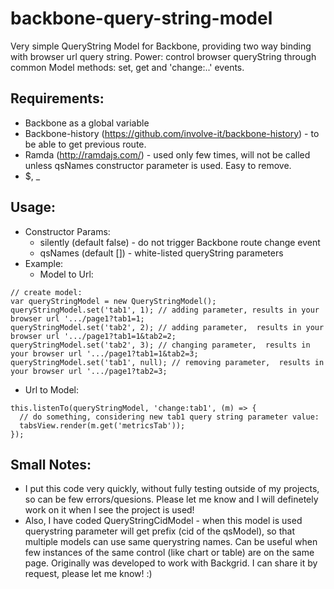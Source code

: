 # backbone-query-string-model
Very simple QueryString Model for Backbone, providing two way binding with browser url query string. 
Power: control browser queryString through common Model methods: set, get and 'change:..' events.

## Requirements:
- Backbone as a global variable
- Backbone-history (https://github.com/involve-it/backbone-history) - to be able to get previous route.
- Ramda (http://ramdajs.com/) - used only few times, will not be called unless qsNames constructor parameter is used. Easy to remove.
- $, _

## Usage:
- Constructor Params:
  - silently (default false) - do not trigger Backbone route change event
  - qsNames (default []) - white-listed queryString parameters
- Example:
  - Model to Url:
```
// create model:
var queryStringModel = new QueryStringModel();
queryStringModel.set('tab1', 1); // adding parameter, results in your browser url '.../page1?tab1=1;
queryStringModel.set('tab2', 2); // adding parameter,  results in your browser url '.../page1?tab1=1&tab2=2;
queryStringModel.set('tab2', 3); // changing parameter,  results in your browser url '.../page1?tab1=1&tab2=3;
queryStringModel.set('tab1', null); // removing parameter,  results in your browser url '.../page1?tab2=3;
```
  - Url to Model:
```
this.listenTo(queryStringModel, 'change:tab1', (m) => {
  // do something, considering new tab1 query string parameter value:
  tabsView.render(m.get('metricsTab'));
});
```

## Small Notes:
- I put this code very quickly, without fully testing outside of my projects, so can be few errors/quesions. 
Please let me know and I will definetely work on it when I see the project is used! 
- Also, I have coded QueryStringCidModel - when this model is used querystring parameter will get prefix (cid of the qsModel), so that multiple models can use same querystring names. Can be useful when few instances of the same control (like chart or table) are on the same page. Originally was developed to work with Backgrid. I can share it by request, please let me know! :)
